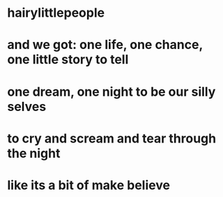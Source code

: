 # hairylittlepeople
# and we got: one life, one chance, one little story to tell
# one dream, one night to be our silly selves
# to cry and scream and tear through the night
# like its a bit of make believe
